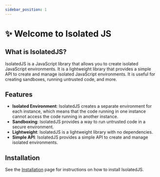 ```yaml
---
sidebar_position: 1
---
```


# ✨ Welcome to Isolated JS 

## What is IsolatedJS?
IsolatedJS is a JavaScript library that allows you to create isolated JavaScript environments. It is a lightweight library that provides a simple API to create and manage isolated JavaScript environments. It is useful for creating sandboxes, running untrusted code, and more.

## Features
- **Isolated Environment**: IsolatedJS creates a separate environment for each instance, which means that the code running in one instance cannot access the code running in another instance.
- **Sandboxing**: IsolatedJS provides a way to run untrusted code in a secure environment.
- **Lightweight**: IsolatedJS is a lightweight library with no dependencies.
- **Simple API**: IsolatedJS provides a simple API to create and manage isolated environments.

## Installation
See the [Installation](installation) page for instructions on how to install IsolatedJS.